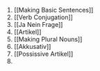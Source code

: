 1. [[Making Basic Sentences]]
2. [[Verb Conjugation]]
3. [[Ja Nein Frage]]
4. [[Artikel]]
5. [[Making Plural Nouns]]
6. [[Akkusativ]]
7. [[Possissive Artikel]]
8. 
